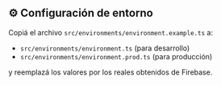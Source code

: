 ## ⚙️ Configuración de entorno

Copiá el archivo `src/environments/environment.example.ts` a:

- `src/environments/environment.ts` (para desarrollo)
- `src/environments/environment.prod.ts` (para producción)

y reemplazá los valores por los reales obtenidos de Firebase.
